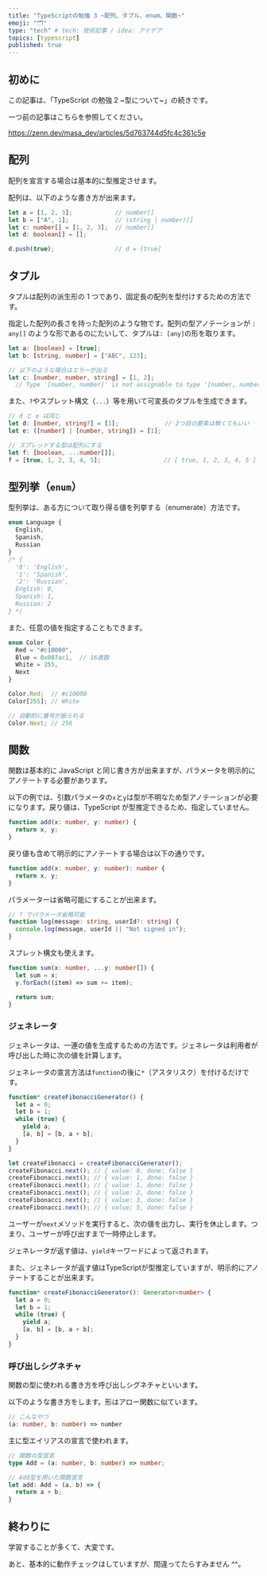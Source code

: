 ```yaml
---
title: "TypeScriptの勉強 3 ~配列、タプル、enum、関数~"
emoji: "🗂️"
type: "tech" # tech: 技術記事 / idea: アイデア
topics: [typescript]
published: true
---
```


## 初めに

この記事は、「TypeScript の勉強 2 ~型について~」の続きです。

一つ前の記事はこちらを参照してください。

https://zenn.dev/masa_dev/articles/5d763744d5fc4c361c5e

## 配列

配列を宣言する場合は基本的に型推定させます。

配列は、以下のような書き方が出来ます。

```ts
let a = [1, 2, 3];            // number[]
let b = ["A", 1];             // (string | number)[]
let c: number[] = [1, 2, 3];  // number[]
let d: boolean[] = [];

d.push(true);                 // d = [true]
```

## タプル

タプルは配列の派生形の 1 つであり、固定長の配列を型付けするための方法です。

指定した配列の長さを持った配列のような物です。配列の型アノテーションが `: any[]` のような形であるのにたいして、タプルは`: [any]`の形を取ります。

```ts
let a: [boolean] = [true];
let b: [string, number] = ["ABC", 123];

// 以下のような場合はエラーが出る
let c: [number, number, string] = [1, 2];
  // Type '[number, number]' is not assignable to type '[number, number, string]'.
```

また、`?`やスプレット構文（`...`）等を用いて可変長のタプルを生成できます。

```ts
// d と e は同じ
let d: [number, string?] = [1];             // 2つ目の要素は無くてもいい
let e: ([number] | [number, string]) = [1];

// スプレッドする型は配列にする
let f: [boolean, ...number[]];
f = [true, 1, 2, 3, 4, 5];　                // [ true, 1, 2, 3, 4, 5 ]
```

## 型列挙（`enum`）

型列挙は、ある方について取り得る値を列挙する（enumerate）方法です。

```ts
enum Language {
  English,
  Spanish,
  Russian
}
/* {
  '0': 'English',
  '1': 'Spanish',
  '2': 'Russian',
  English: 0,
  Spanish: 1,
  Russian: 2
} */
```

また、任意の値を指定することもできます。

```ts
enum Color {
  Red = "#c10000",
  Blue = 0x007ac1,  // 16進数
  White = 255,
  Next
}

Color.Red;  // #c10000
Color[255]; // White

// 自動的に番号が振られる
Color.Next; // 256
```

## 関数

関数は基本的に JavaScript と同じ書き方が出来ますが、パラメータを明示的にアノテートする必要があります。

以下の例では、引数パラメータの`x`と`y`は型が不明なため型アノテーションが必要になります。戻り値は、TypeScript が型推定できるため、指定していません。

```ts
function add(x: number, y: number) {
  return x, y;
}
```

戻り値も含めて明示的にアノテートする場合は以下の通りです。

```ts
function add(x: number, y: number): number {
  return x, y;
}
```

パラメーターは省略可能にすることが出来ます。

```ts
// ? でパラメータ省略可能
function log(message: string, userId?: string) {
  console.log(message, userId || "Not signed in");
}
```

スプレット構文も使えます。

```ts
function sum(x: number, ...y: number[]) {
  let sum = x;
  y.forEach((item) => sum += item);

  return sum;
}
```

### ジェネレータ

ジェネレータは、一連の値を生成するための方法です。ジェネレータは利用者が呼び出した時に次の値を計算します。

ジェネレータの宣言方法は`function`の後に`*`（アスタリスク）を付けるだけです。

```ts
function* createFibonacciGenerator() {
  let a = 0;
  let b = 1;
  while (true) {
    yield a;
    [a, b] = [b, a + b];
  }
}

let createFibonacci = createFibonacciGenerator();
createFibonacci.next(); // { value: 0, done: false }
createFibonacci.next(); // { value: 1, done: false }
createFibonacci.next(); // { value: 1, done: false }
createFibonacci.next(); // { value: 2, done: false }
createFibonacci.next(); // { value: 3, done: false }
createFibonacci.next(); // { value: 5, done: false }
```

ユーザーが`next`メソッドを実行すると、次の値を出力し、実行を休止します。つまり、ユーザーが呼び出すまで一時停止します。

ジェネレータが返す値は、`yield`キーワードによって返されます。

また、ジェネレータが返す値はTypeScriptが型推定していますが、明示的にアノテートすることが出来ます。

```ts
function* createFibonacciGenerator(): Generator<number> {
  let a = 0;
  let b = 1;
  while (true) {
    yield a;
    [a, b] = [b, a + b];
  }
}
```

### 呼び出しシグネチャ

関数の型に使われる書き方を呼び出しシグネチャといいます。

以下のような書き方をします。形はアロー関数に似ています。

```ts
// こんなやつ
(a: number, b: number) => number
```

主に型エイリアスの宣言で使われます。

```ts
// 関数の型宣言
type Add = (a: number, b: number) => number;

// Add型を用いた関数宣言
let add: Add = (a, b) => {
  return a + b;
}
```

## 終わりに

学習することが多くて、大変です。

あと、基本的に動作チェックはしていますが、間違ってたらすみません ^^。
